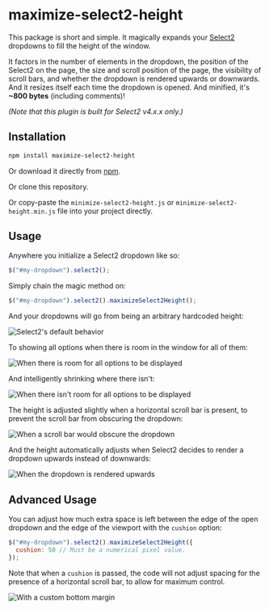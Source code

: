# maximize-select2-height

This package is short and simple. It magically expands your [Select2](https://select2.github.io) dropdowns to fill the height of the window.

It factors in the number of elements in the dropdown, the position of the
Select2 on the page, the size and scroll position of the page, the visibility
of scroll bars, and whether the dropdown is rendered upwards or downwards. And
it resizes itself each time the dropdown is opened. And minified, it's **~800 bytes** (including comments)!

*(Note that this plugin is built for Select2 v4.x.x only.)*

## Installation

```bash
npm install maximize-select2-height
```

Or download it directly from [npm](https://www.npmjs.com/package/maximize-select2-height).

Or clone this repository.

Or copy-paste the `minimize-select2-height.js` or
`minimize-select2-height.min.js` file into your project directly.

## Usage

Anywhere you initialize a Select2 dropdown like so:

```javascript
$("#my-dropdown").select2();
```

Simply chain the magic method on:

```javascript
$("#my-dropdown").select2().maximizeSelect2Height();
```

And your dropdowns will go from being an arbitrary hardcoded height:

![Select2's default behavior](https://cloud.githubusercontent.com/assets/1114569/9886899/b85b8924-5bba-11e5-9b08-f63d012652d3.png)

To showing all options when there is room in the window for all of them:

![When there is room for all options to be displayed](https://cloud.githubusercontent.com/assets/1114569/9886898/b85a2a70-5bba-11e5-8695-b41e84af4a18.png)

And intelligently shrinking where there isn't:

![When there isn't room for all options to be displayed](https://cloud.githubusercontent.com/assets/1114569/9886900/b85dbee2-5bba-11e5-9544-19bdc6ca9752.png)

The height is adjusted slightly when a horizontal scroll bar is present, to
prevent the scroll bar from obscuring the dropdown:

![When a scroll bar would obscure the dropdown](https://cloud.githubusercontent.com/assets/1114569/9905981/0c9d5030-5c56-11e5-86b5-bb10e1d9bd7d.png)

And the height automatically adjusts when Select2 decides to render a dropdown
upwards instead of downwards:

![When the dropdown is rendered upwards](https://cloud.githubusercontent.com/assets/1114569/9906104/9e3083f0-5c56-11e5-89f3-4fb41a43b916.png)

## Advanced Usage

You can adjust how much extra space is left between the edge of the open
dropdown and the edge of the viewport with the `cushion` option:

```javascript
$("#my-dropdown").select2().maximizeSelect2Height({
  cushion: 50 // Must be a numerical pixel value.
});
```

Note that when a `cushion` is passed, the code will not adjust spacing for the
presence of a horizontal scroll bar, to allow for maximum control.

![With a custom bottom margin](https://cloud.githubusercontent.com/assets/1114569/9886897/b85714e8-5bba-11e5-80d7-c76be11d1dd9.png)
